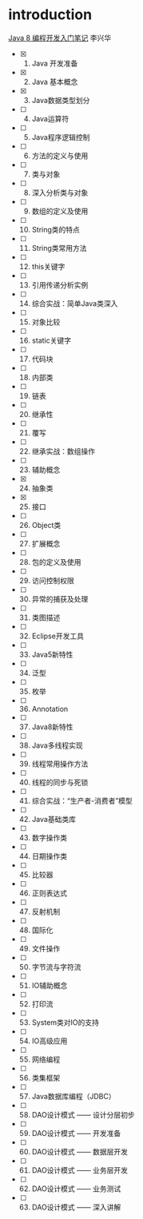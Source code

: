 # introduction
[Java 8 编程开发入门笔记](https://study.163.com/course/courseMain.htm?courseId=1455026)
李兴华

- [x] 1. Java 开发准备
- [x] 2. Java 基本概念
- [x] 3. Java数据类型划分
- [ ] 4. Java运算符
- [ ] 5. Java程序逻辑控制
- [ ] 6. 方法的定义与使用
- [ ] 7. 类与对象
- [ ] 8. 深入分析类与对象
- [ ] 9. 数组的定义及使用
- [ ] 10. String类的特点
- [ ] 11. String类常用方法
- [ ] 12. this关键字
- [ ] 13. 引用传递分析实例
- [ ] 14.  综合实战：简单Java类深入
- [ ] 15. 对象比较
- [ ] 16. static关键字
- [ ] 17. 代码块
- [ ] 18. 内部类
- [ ] 19. 链表
- [ ] 20. 继承性
- [ ] 21. 覆写
- [ ] 22. 继承实战：数组操作
- [ ] 23. 辅助概念
- [x] 24. 抽象类
- [x] 25. 接口
- [ ] 26. Object类
- [ ] 27. 扩展概念
- [ ] 28. 包的定义及使用
- [ ] 29. 访问控制权限
- [ ] 30. 异常的捕获及处理
- [ ] 31. 类图描述
- [ ] 32. Eclipse开发工具
- [ ] 33. Java5新特性
- [ ] 34. 泛型
- [ ] 35. 枚举
- [ ] 36. Annotation
- [ ] 37. Java8新特性
- [ ] 38. Java多线程实现
- [ ] 39. 线程常用操作方法
- [ ] 40. 线程的同步与死锁
- [ ] 41. 综合实战：“生产者-消费者”模型
- [ ] 42. Java基础类库
- [ ] 43. 数字操作类
- [ ] 44. 日期操作类
- [ ] 45. 比较器
- [ ] 46. 正则表达式
- [ ] 47. 反射机制
- [ ] 48. 国际化
- [ ] 49. 文件操作
- [ ] 50. 字节流与字符流
- [ ] 51. IO辅助概念
- [ ] 52. 打印流
- [ ] 53. System类对IO的支持
- [ ] 54. IO高级应用
- [ ] 55. 网络编程
- [ ] 56. 类集框架
- [ ] 57. Java数据库编程（JDBC）
- [ ] 58. DAO设计模式 —— 设计分层初步
- [ ] 59. DAO设计模式 —— 开发准备
- [ ] 60. DAO设计模式 —— 数据层开发
- [ ] 61. DAO设计模式 —— 业务层开发
- [ ] 62. DAO设计模式 —— 业务测试
- [ ] 63. DAO设计模式 —— 深入讲解
